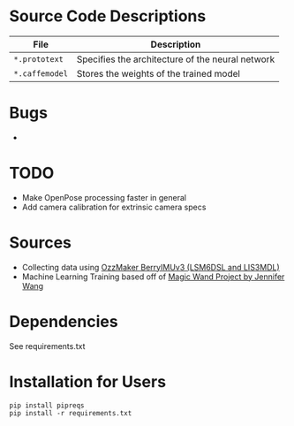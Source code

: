# Source Code Descriptions
| File | Description |
| --- | --- |
| `*.prototext` | Specifies the architecture of the neural network |
| `*.caffemodel` | Stores the weights of the trained model |

# Bugs 
- 

# TODO
- Make OpenPose processing faster in general
- Add camera calibration for extrinsic camera specs

# Sources
- Collecting data using [OzzMaker BerryIMUv3 (LSM6DSL and LIS3MDL)](http://ozzmaker.com/berryimu) 
- Machine Learning Training based off of [Magic Wand Project by Jennifer Wang](https://github.com/jewang/gesture-demo)

# Dependencies 
See requirements.txt

# Installation for Users 
```
pip install pipreqs
pip install -r requirements.txt
```